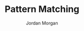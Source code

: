---
layout: post
tags: ["Swift"]
title: "Pattern Matching"
author: Jordan Morgan
description: "Pattern matching with Swift yields concise code when it otherwise might be a bit more convoluted. Here's how it works."
image: /assets/images/logo.png
---